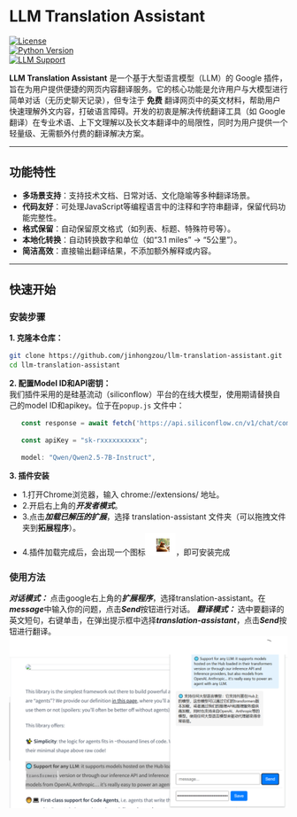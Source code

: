 # LLM Translation Assistant  

[![License](https://img.shields.io/badge/License-MIT-blue.svg)](LICENSE)  
[![Python Version](https://img.shields.io/badge/Python-3.8%2B-green)](https://www.python.org/)  
[![LLM Support](https://img.shields.io/badge/LLM-OpenAI%2C%20HuggingFace-orange)](https://huggingface.co/)  

**LLM Translation Assistant** 是一个基于大型语言模型（LLM）的 Google 插件，旨在为用户提供便捷的网页内容翻译服务。它的核心功能是允许用户与大模型进行简单对话（无历史聊天记录），但专注于 **免费** 翻译网页中的英文材料，帮助用户快速理解外文内容，打破语言障碍。开发的初衷是解决传统翻译工具（如 Google 翻译）在专业术语、上下文理解以及长文本翻译中的局限性，同时为用户提供一个轻量级、无需额外付费的翻译解决方案。

---

## 功能特性  

- **多场景支持**：支持技术文档、日常对话、文化隐喻等多种翻译场景。  
- **代码友好**：可处理JavaScript等编程语言中的注释和字符串翻译，保留代码功能完整性。  
- **格式保留**：自动保留原文格式（如列表、标题、特殊符号等）。  
- **本地化转换**：自动转换数字和单位（如“3.1 miles” → “5公里”）。  
- **简洁高效**：直接输出翻译结果，不添加额外解释或内容。  

---

## 快速开始  

### 安装步骤  

**1. 克隆本仓库：**
   ```bash
   git clone https://github.com/jinhongzou/llm-translation-assistant.git
   cd llm-translation-assistant
   ```

**2. 配置Model ID和API密钥：**  
   我们插件采用的是硅基流动（siliconflow）平台的在线大模型，使用期请替换自己的model ID和apikey。位于在`popup.js` 文件中：  
   ```js
      const response = await fetch('https://api.siliconflow.cn/v1/chat/completions', options);
   ```
   ```js
      const apiKey = "sk-rxxxxxxxxxx"; 
   ```
   ```js
      model: "Qwen/Qwen2.5-7B-Instruct",
   ```

**3. 插件安装**
-   1.打开Chrome浏览器，输入 chrome://extensions/ 地址。
-   2.开启右上角的***开发者模式***。
-  3.点击***加载已解压的扩展***，选择 translation-assistant 文件夹（可以拖拽文件夹到**拓展程序**）。
-  4.插件加载完成后，会出现一个图标![login](login.png)，即可安装完成


### 使用方法

***对话模式：*** 点击google右上角的***扩展程序***，选择translation-assistant。在***message***中输入你的问题，点击***Send***按钮进行对话。
***翻译模式：*** 选中要翻译的英文短句，右键单击，在弹出提示框中选择***translation-assistant***，点击***Send***按钮进行翻译。
![演示](demo1.png)

